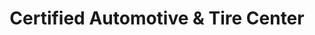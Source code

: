 ---
title: "Certified Automotive & Tire Center"
url: /forest-hill/certified-automotive-und-tire-center/
shop: Autowerkstatt
---
